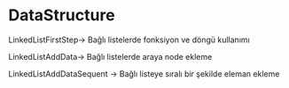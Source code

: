 # DataStructure
LinkedListFirstStep-> Bağlı listelerde fonksiyon ve döngü kullanımı


LinkedListAddData-> Bağlı listelerde araya node ekleme

LinkedListAddDataSequent -> Bağlı listeye sıralı bir şekilde eleman ekleme
